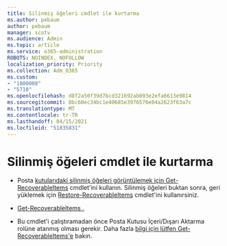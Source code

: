 ```yaml
---
title: Silinmiş öğeleri cmdlet ile kurtarma
ms.author: pebaum
author: pebaum
manager: scotv
ms.audience: Admin
ms.topic: article
ms.service: o365-administration
ROBOTS: NOINDEX, NOFOLLOW
localization_priority: Priority
ms.collection: Adm_O365
ms.custom:
- "1800008"
- "5718"
ms.openlocfilehash: d8f2a50f39d7bcd321692ab093e2efa6613e9814
ms.sourcegitcommit: 8bc60ec34bc1e40685e3976576e04a2623f63a7c
ms.translationtype: MT
ms.contentlocale: tr-TR
ms.lasthandoff: 04/15/2021
ms.locfileid: "51835831"
---
```

# <a name="recover-deleted-items-with-cmdlet"></a>Silinmiş öğeleri cmdlet ile kurtarma

- Posta [kutularıdaki silinmiş öğeleri görüntülemek için Get-RecoverableItems](https://docs.microsoft.com/powershell/module/exchange/get-recoverableitems?view=exchange-ps) cmdlet'ini kullanın. Silinmiş öğeleri buktan sonra, geri yüklemek için [Restore-RecoverableItems](https://docs.microsoft.com/powershell/module/exchange/Restore-RecoverableItems?view=exchange-ps) cmdlet'ini kullanırsiniz.

- [Get-RecoverableItems .](https://docs.microsoft.com/powershell/module/exchange/get-recoverableitems?view=exchange-ps)

- Bu cmdlet'i çalıştıramadan önce Posta Kutusu İçeri/Dışarı Aktarma rolüne atanmış olması gerekir. Daha fazla [bilgi için lütfen Get-RecoverableItems'e](https://docs.microsoft.com/powershell/module/exchange/get-recoverableitems?view=exchange-ps) bakın.
